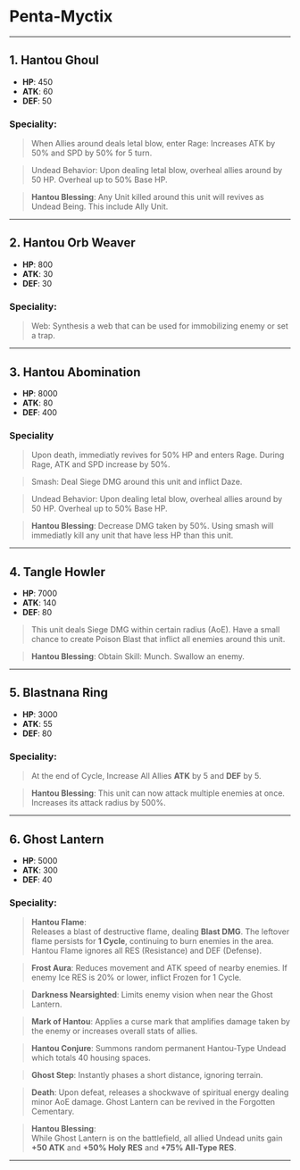 # Penta-Myctix

---

## 1. Hantou Ghoul
- **HP**: 450  
- **ATK**: 60  
- **DEF**: 50  

### Speciality:
> When Allies around deals letal blow, enter Rage: Increases ATK by 50% and SPD by 50% for 5 turn.

> Undead Behavior: Upon dealing letal blow, overheal allies around by 50 HP. Overheal up to 50% Base HP.

> **Hantou Blessing**: Any Unit killed around this unit will revives as Undead Being. This include Ally Unit.

---

## 2. Hantou Orb Weaver
- **HP**: 800  
- **ATK**: 30  
- **DEF**: 30  

### Speciality:
> Web: Synthesis a web that can be used for immobilizing enemy or set a trap.

---

## 3. Hantou Abomination
- **HP**: 8000  
- **ATK**: 80  
- **DEF**: 400  

### Speciality
> Upon death, immediatly revives for 50% HP and enters Rage. During Rage, ATK and SPD increase by 50%.

> Smash: Deal Siege DMG around this unit and inflict Daze.

> Undead Behavior: Upon dealing letal blow, overheal allies around by 50 HP. Overheal up to 50% Base HP.

> **Hantou Blessing**: Decrease DMG taken by 50%. Using smash will immediatly kill any unit that have less HP than this unit.


---

## 4. Tangle Howler
- **HP**: 7000  
- **ATK**: 140  
- **DEF**: 80  

> This unit deals Siege DMG within certain radius (AoE). Have a small chance to create Poison Blast that inflict all enemies around this unit.

> **Hantou Blessing**: Obtain Skill: Munch. Swallow an enemy.

---

## 5. Blastnana Ring
- **HP**: 3000  
- **ATK**: 55  
- **DEF**: 80  

### Speciality:
> At the end of Cycle, Increase All Allies **ATK** by 5 and **DEF** by 5.

> **Hantou Blessing**: This unit can now attack multiple enemies at once. Increases its attack radius by 500%.

---

## 6. Ghost Lantern
- **HP**: 5000  
- **ATK**: 300  
- **DEF**: 40  

### Speciality:
> **Hantou Flame**:  
Releases a blast of destructive flame, dealing **Blast DMG**. The leftover flame persists for **1 Cycle**, continuing to burn enemies in the area.  
Hantou Flame ignores all RES (Resistance) and DEF (Defense).

> **Frost Aura**: Reduces movement and ATK speed of nearby enemies. If enemy Ice RES is 20% or lower, inflict Frozen for 1 Cycle.

> **Darkness Nearsighted**: Limits enemy vision when near the Ghost Lantern.  

> **Mark of Hantou**: Applies a curse mark that amplifies damage taken by the enemy or increases overall stats of allies.  

> **Hantou Conjure**: Summons random permanent Hantou-Type Undead which totals 40 housing spaces.  

> **Ghost Step**: Instantly phases a short distance, ignoring terrain.  

> **Death**: Upon defeat, releases a shockwave of spiritual energy dealing minor AoE damage. Ghost Lantern can be revived in the Forgotten Cementary.

> **Hantou Blessing**:  
While Ghost Lantern is on the battlefield, all allied Undead units gain **+50 ATK** and **+50% Holy RES** and **+75% All-Type RES**.

---

